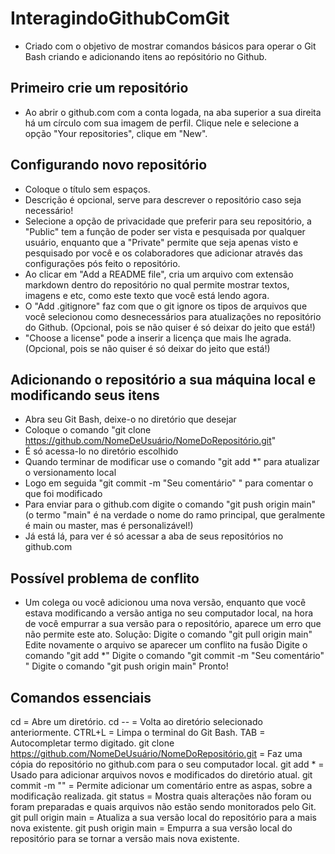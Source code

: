 # InteragindoGithubComGit
- Criado com o objetivo de mostrar comandos básicos para operar o Git Bash criando e adicionando itens ao repósitório no Github. 



## Primeiro crie um repositório
- Ao abrir o github.com com a conta logada, na aba superior a sua direita há um círculo com sua   imagem de perfil. Clique nele e selecione a opção "Your repositories", clique em "New".


## Configurando novo repositório
- Coloque o título sem espaços.
- Descrição é opcional, serve para descrever o repositório caso seja necessário!
- Selecione a opção de privacidade que preferir para seu repositório, a "Public" tem a função de poder ser vista e pesquisada por qualquer usuário, enquanto que a "Private" permite que seja   apenas visto e pesquisado por você e os colaboradores que adicionar através das configurações pós feito o repositório.
- Ao clicar em "Add a README file", cria um arquivo com extensão markdown dentro do repositório no qual permite mostrar textos, imagens e etc, como este texto que você está lendo agora.
- O "Add .gitignore" faz com que o git ignore os tipos de arquivos que você selecionou como desnecessários para atualizações no repositório do Github. (Opcional, pois se não quiser é só   deixar do jeito que está!) 
- "Choose a license" pode a inserir a licença que mais lhe agrada. (Opcional, pois se não quiser é só deixar do jeito que está!)


## Adicionando o repositório a sua máquina local e modificando seus itens
- Abra seu Git Bash, deixe-o no diretório que desejar
- Coloque o comando "git clone https://github.com/NomeDeUsuário/NomeDoRepositório.git"
- É só acessa-lo no diretório escolhido
- Quando terminar de modificar use o comando "git add *" para atualizar o versionamento local 
- Logo em seguida "git commit -m "Seu comentário" " para comentar o que foi modificado
- Para enviar para o github.com digite o comando "git push origin main" (o termo "main" é na verdade o nome do ramo principal, que geralmente é main ou master, mas é personalizável!)
- Já está lá, para ver é só acessar a aba de seus repositórios no github.com


## Possível problema de conflito
- Um colega ou você adicionou uma nova versão, enquanto que você estava modificando a versão antiga no seu computador local, na hora de você empurrar a sua versão para o repositório, aparece um erro que não permite este ato. Solução: 
  Digite o comando "git pull origin main"
  Edite novamente o arquivo se aparecer um conflito na fusão
  Digite o comando "git add *"
  Digite o comando "git commit -m "Seu comentário" "
  Digite o comando "git push origin main"
  Pronto!


## Comandos essenciais
cd = Abre um diretório.
cd -- = Volta ao diretório selecionado anteriormente.
CTRL+L = Limpa o terminal do Git Bash.
TAB = Autocompletar termo digitado.
git clone https://github.com/NomeDeUsuário/NomeDoRepositório.git = Faz uma cópia do repositório no github.com para o seu computador local.
git add * = Usado para adicionar arquivos novos e modificados do diretório atual.
git commit -m "" = Permite adicionar um comentário entre as aspas, sobre a modificação realizada.
git status = Mostra quais alterações não foram ou foram preparadas e quais arquivos não estão sendo monitorados pelo Git.
git pull origin main = Atualiza a sua versão local do repositório para a mais nova existente. 
git push origin main = Empurra a sua versão local do repositório para se tornar a versão mais nova existente. 
